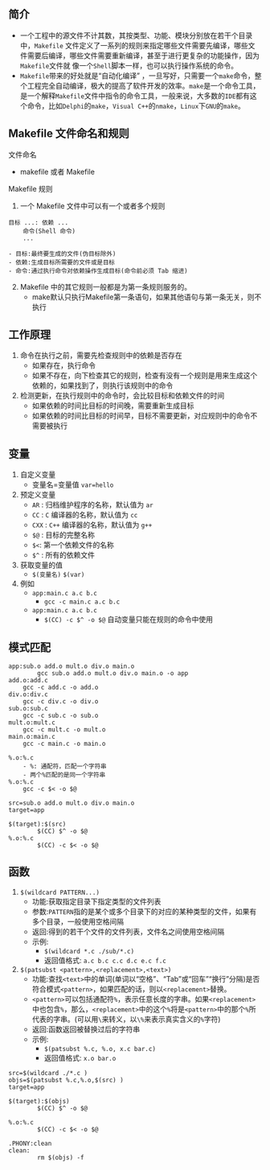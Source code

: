 ## **简介**
- 一个工程中的源文件不计其数，其按类型、功能、模块分别放在若干个目录中，`Makefile` 文件定义了一系列的规则来指定哪些文件需要先编译，哪些文件需要后编译，哪些文件需要重新编译，甚至于进行更复杂的功能操作，因为`Makefile`文件就 像一个`Shell`脚本一样，也可以执行操作系统的命令。
- `Makefile`带来的好处就是“自动化编译” ，一旦写好，只需要一个`make`命令，整个工程完全自动编译，极大的提高了软件开发的效率。`make`是一个命令工具，是一个解释`Makefile`文件中指令的命令工具，一般来说，大多数的`IDE`都有这个命令，比如`Delphi`的`make`，`Visual C++`的`nmake`，`Linux`下`GNU`的`make`。

## **Makefile 文件命名和规则**

文件命名

- makefile 或者 Makefile

Makefile 规则

1.  一个 Makefile 文件中可以有一个或者多个规则
```
目标 ...: 依赖 ...
    命令(Shell 命令)
    ...
```
    - 目标:最终要生成的文件(伪目标除外)
    - 依赖:生成目标所需要的文件或是目标
    - 命令:通过执行命令对依赖操作生成目标(命令前必须 Tab 缩进)
2.  Makefile 中的其它规则一般都是为第一条规则服务的。
    - make默认只执行Makefile第一条语句，如果其他语句与第一条无关，则不执行

## **工作原理**

1.  命令在执行之前，需要先检查规则中的依赖是否存在
    - 如果存在，执行命令
    - 如果不存在，向下检查其它的规则，检查有没有一个规则是用来生成这个依赖的，如果找到了，则执行该规则中的命令
2.  检测更新，在执行规则中的命令时，会比较目标和依赖文件的时间
    - 如果依赖的时间比目标的时间晚，需要重新生成目标
    - 如果依赖的时间比目标的时间早，目标不需要更新，对应规则中的命令不需要被执行

## **变量**
1.  自定义变量
    - 变量名=变量值 `var=hello`    
2.  预定义变量
    - `AR` : 归档维护程序的名称，默认值为 `ar`
    - `CC` : `C` 编译器的名称，默认值为 `cc`
    - `CXX` : `C++` 编译器的名称，默认值为 `g++`
    - `$@` : 目标的完整名称
    - `$<`: 第一个依赖文件的名称
    - `$^` : 所有的依赖文件
3.  获取变量的值
    - `$(变量名)`      `$(var)`
4.  例如
    - `app:main.c a.c b.c` 
        - `gcc -c main.c a.c b.c`
    - `app:main.c a.c b.c`
        - `$(CC) -c $^ -o $@`      自动变量只能在规则的命令中使用

## **模式匹配**
```
app:sub.o add.o mult.o div.o main.o
        gcc sub.o add.o mult.o div.o main.o -o app
add.o:add.c
    gcc -c add.c -o add.o
div.o:div.c
    gcc -c div.c -o div.o
sub.o:sub.c
    gcc -c sub.c -o sub.o
mult.o:mult.c
    gcc -c mult.c -o mult.o
main.o:main.c
    gcc -c main.c -o main.o
```
```
%.o:%.c
    - %: 通配符，匹配一个字符串 
    - 两个%匹配的是同一个字符串
%.o:%.c
    gcc -c $< -o $@
```
```
src=sub.o add.o mult.o div.o main.o
target=app

$(target):$(src)
        $(CC) $^ -o $@
%.o:%.c
        $(CC) -c $< -o $@
```
## **函数**
1.  `$(wildcard PATTERN...)`
    - 功能:获取指定目录下指定类型的文件列表
    - 参数:`PATTERN`指的是某个或多个目录下的对应的某种类型的文件，如果有多个目录，一般使用空格间隔
    - 返回:得到的若干个文件的文件列表，文件名之间使用空格间隔
    -  示例:
        - `$(wildcard *.c ./sub/*.c)`
        - 返回值格式: `a.c b.c c.c d.c e.c f.c`
2.  `$(patsubst <pattern>,<replacement>,<text>)`
    - 功能:查找`<text>`中的单词(单词以“空格”、“Tab”或“回车”“换行”分隔)是否符合模式`<pattern>`，如果匹配的话，则以`<replacement>`替换。
    - ` <pattern> `可以包括通配符`%`，表示任意长度的字串。如果`<replacement>`中也包含`%`，那么，`<replacement>`中的这个`%`将是`<pattern>`中的那个`%`所代表的字串。(可以用`\`来转义，以`\%`来表示真实含义的`%`字符)
    - 返回:函数返回被替换过后的字符串
    -  示例:
        - `$(patsubst %.c, %.o, x.c bar.c)`
        - 返回值格式: `x.o bar.o`
```
src=$(wildcard ./*.c )
objs=$(patsubst %.c,%.o,$(src) )
target=app

$(target):$(objs)
        $(CC) $^ -o $@

%.o:%.c
        $(CC) -c $< -o $@

.PHONY:clean
clean:
        rm $(objs) -f 
```